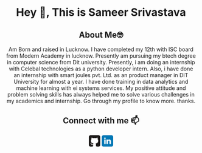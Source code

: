<h1 align='center'>Hey 👋, This is Sameer Srivastava</h1>
<p align = 'center'> 
 <a href = https://www.linkedin.com/in/sameer-srivastava-1308/ target='_blank'<img src=https://github.com/edent/SuperTinyIcons/blob/master/images/svg/linkedin.svg height='20' weight='20'></a></p>
<h2 align='center'>About Me🤓</h2>
<p align='center'>
Am Born and raised in Lucknow.
I have completed my 12th with ISC board from Modern Academy in lucknow.
Presently am pursuing my btech degree in computer science from Dit university.
Presently, i am doing an internship with Celebal technologies as a python developer intern.
Also, i have done an internship with smart joules pvt. Ltd. as an product manager in DIT University for almost a year.
I have done training in data analytics and machine learning with ei systems services.
My positive attitude and problem solving skills has always helped me to solve various challenges in my academics and internship.
Go through my profile to know more.
thanks. </p><h2 align='center'>Connect with me  📫 </h2>
<p align = 'center'> 
 <a href = https://github.com/sameersrivastava13 target='_blank'> <img src=https://github.com/edent/SuperTinyIcons/blob/master/images/svg/github.svg height='30' weight='30'/></a>
<a href = https://www.linkedin.com/in/sameer-srivastava-1308/ target='_blank'> <img src=https://github.com/edent/SuperTinyIcons/blob/master/images/svg/linkedin.svg height='30' weight='30'/></a> 
